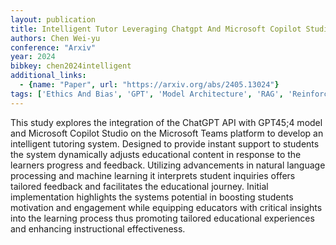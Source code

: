 ```yaml
---
layout: publication
title: Intelligent Tutor Leveraging Chatgpt And Microsoft Copilot Studio To Deliver A Generative AI Student Support And Feedback System Within Teams
authors: Chen Wei-yu
conference: "Arxiv"
year: 2024
bibkey: chen2024intelligent
additional_links:
  - {name: "Paper", url: "https://arxiv.org/abs/2405.13024"}
tags: ['Ethics And Bias', 'GPT', 'Model Architecture', 'RAG', 'Reinforcement Learning', 'Tools']
---
```

This study explores the integration of the ChatGPT API with GPT45;4 model and Microsoft Copilot Studio on the Microsoft Teams platform to develop an intelligent tutoring system. Designed to provide instant support to students the system dynamically adjusts educational content in response to the learners progress and feedback. Utilizing advancements in natural language processing and machine learning it interprets student inquiries offers tailored feedback and facilitates the educational journey. Initial implementation highlights the systems potential in boosting students motivation and engagement while equipping educators with critical insights into the learning process thus promoting tailored educational experiences and enhancing instructional effectiveness.
